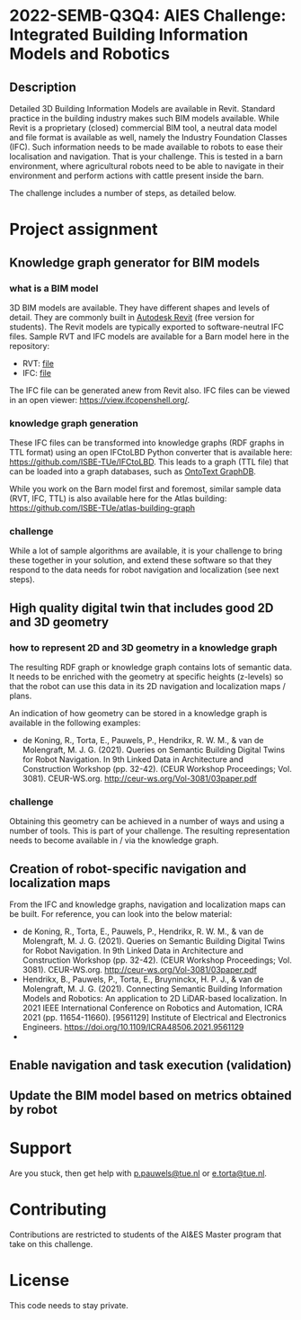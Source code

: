 # 2022-SEMB-Q3Q4: AIES Challenge: Integrated Building Information Models and Robotics



## Description

Detailed 3D Building Information Models are available in Revit. Standard practice in the building industry makes such BIM models available. While Revit is a proprietary (closed) commercial BIM tool, a neutral data model and file format is available as well, namely the Industry Foundation Classes (IFC). Such information needs to be made available to robots to ease their localisation and navigation. That is your challenge. This is tested in a barn environment, where agricultural robots need to be able to navigate in their environment and perform actions with cattle present inside the barn.

The challenge includes a number of steps, as detailed below.

# Project assignment
## Knowledge graph generator for BIM models
### what is a BIM model
3D BIM models are available. They have different shapes and levels of detail. They are commonly built in [Autodesk Revit](https://www.autodesk.eu/products/revit/architecture) (free version for students). The Revit models are typically exported to software-neutral IFC files. Sample RVT and IFC models are available for a Barn model here in the repository:

- RVT: [file](BIM%20models/Barn)
- IFC: [file](BIM%20models/Barn)

The IFC file can be generated anew from Revit also. IFC files can be viewed in an open viewer: https://view.ifcopenshell.org/.

### knowledge graph generation
These IFC files can be transformed into knowledge graphs (RDF graphs in TTL format) using an open IFCtoLBD Python converter that is available here:
https://github.com/ISBE-TUe/IFCtoLBD. This leads to a graph (TTL file) that can be loaded into a graph databases, such as [OntoText GraphDB](https://graphdb.ontotext.com/).

While you work on the Barn model first and foremost, similar sample data (RVT, IFC, TTL) is also available here for the Atlas building:
https://github.com/ISBE-TUe/atlas-building-graph

### challenge
While a lot of sample algorithms are available, it is your challenge to bring these together in your solution, and extend these software so that they respond to the data needs for robot navigation and localization (see next steps).

## High quality digital twin that includes good 2D and 3D geometry
### how to represent 2D and 3D geometry in a knowledge graph
The resulting RDF graph or knowledge graph contains lots of semantic data. It needs to be enriched with the geometry at specific heights (z-levels) so that the robot can use this data in its 2D navigation and localization maps / plans.

An indication of how geometry can be stored in a knowledge graph is available in the following examples:
- de Koning, R., Torta, E., Pauwels, P., Hendrikx, R. W. M., & van de Molengraft, M. J. G. (2021). Queries on Semantic Building Digital Twins for Robot Navigation. In 9th Linked Data in Architecture and Construction Workshop (pp. 32-42). (CEUR Workshop Proceedings; Vol. 3081). CEUR-WS.org. http://ceur-ws.org/Vol-3081/03paper.pdf

### challenge
Obtaining this geometry can be achieved in a number of ways and using a number of tools. This is part of your challenge. The resulting representation needs to become available in / via the knowledge graph.

## Creation of robot-specific navigation and localization maps
From the IFC and knowledge graphs, navigation and localization maps can be built. For reference, you can look into the below material:

- de Koning, R., Torta, E., Pauwels, P., Hendrikx, R. W. M., & van de Molengraft, M. J. G. (2021). Queries on Semantic Building Digital Twins for Robot Navigation. In 9th Linked Data in Architecture and Construction Workshop (pp. 32-42). (CEUR Workshop Proceedings; Vol. 3081). CEUR-WS.org. http://ceur-ws.org/Vol-3081/03paper.pdf
- Hendrikx, B., Pauwels, P., Torta, E., Bruyninckx, H. P. J., & van de Molengraft, M. J. G. (2021). Connecting Semantic Building Information Models and Robotics: An application to 2D LiDAR-based localization. In 2021 IEEE International Conference on Robotics and Automation, ICRA 2021 (pp. 11654-11660). [9561129] Institute of Electrical and Electronics Engineers. https://doi.org/10.1109/ICRA48506.2021.9561129
- 

## Enable navigation and task execution (validation)


## Update the BIM model based on metrics obtained by robot



# Support
Are you stuck, then get help with p.pauwels@tue.nl or e.torta@tue.nl.

# Contributing
Contributions are restricted to students of the AI&ES Master program that take on this challenge.

# License
This code needs to stay private.
